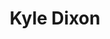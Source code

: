 ---
title: "Kyle Dixon"
summary: "Austin, Texas musician."
image: "kyle-dixon.jpg"
apple_music_artist_url: "https://music.apple.com/gb/artist/kyle-dixon/397886313"
---